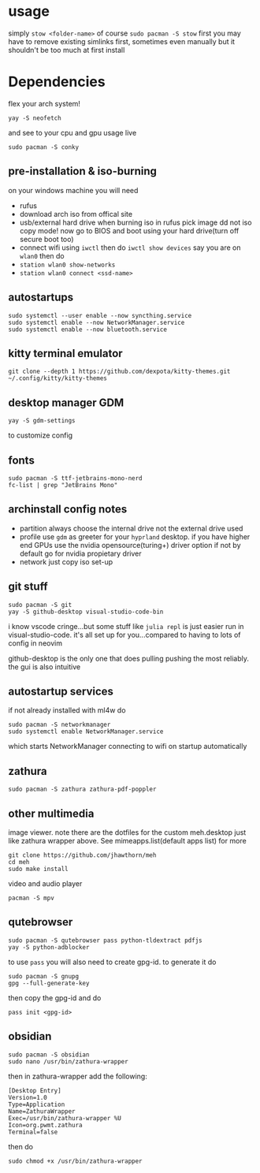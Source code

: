 # usage
simply `stow <folder-name>` of course `sudo pacman -S stow` first
you may have to remove existing simlinks first, sometimes even manually but it shouldn't be too much at first install
# Dependencies
flex your arch system!
```
yay -S neofetch
```
and see to your cpu and gpu usage live
```
sudo pacman -S conky
```
## pre-installation & iso-burning
on your windows machine you will need
- rufus
- download arch iso from offical site
- usb/external hard drive
when burning iso in rufus pick image dd not iso copy mode! now go to BIOS and boot using your hard drive(turn off secure boot too)
- connect wifi using `iwctl` then do `iwctl show devices` say you are on `wlan0` then do
- `station wlan0 show-networks`
- `station wlan0 connect <ssd-name>`

## autostartups
```
sudo systemctl --user enable --now syncthing.service
sudo systemctl enable --now NetworkManager.service
sudo systemctl enable --now bluetooth.service
```

## kitty terminal emulator
```
git clone --depth 1 https://github.com/dexpota/kitty-themes.git ~/.config/kitty/kitty-themes
```

## desktop manager GDM
```
yay -S gdm-settings
```
to customize config

## fonts
```
sudo pacman -S ttf-jetbrains-mono-nerd
fc-list | grep "JetBrains Mono"
```

## archinstall config notes
- partition
always choose the internal drive not the external drive used
- profile
use `gdm` as greeter for your `hyprland` desktop. if you have higher end GPUs use the nvidia opensource(turing+) driver option if not by default go for nvidia propietary driver
- network
just copy iso set-up
## git stuff
```
sudo pacman -S git
yay -S github-desktop visual-studio-code-bin
```
i know vscode cringe...but some stuff like `julia repl` is just easier run in visual-studio-code. it's all set up for you...compared to having to lots of config in neovim

github-desktop is the only one that does pulling pushing the most reliably. the gui is also intuitive
## autostartup services
if not already installed with ml4w do
```
sudo pacman -S networkmanager
sudo systemctl enable NetworkManager.service
```
which starts NetworkManager connecting to wifi on startup automatically
## zathura
```
sudo pacman -S zathura zathura-pdf-poppler
```
## other multimedia
image viewer. note there are the dotfiles for the custom meh.desktop just like zathura wrapper above. See mimeapps.list(default apps list) for more
```
git clone https://github.com/jhawthorn/meh
cd meh
sudo make install
```
video and audio player
```
pacman -S mpv
```
## qutebrowser
```
sudo pacman -S qutebrowser pass python-tldextract pdfjs
yay -S python-adblocker
```
to use `pass` you will also need to create gpg-id. to generate it do
```
sudo pacman -S gnupg
gpg --full-generate-key
```
then copy the gpg-id and do
```
pass init <gpg-id>
```
## obsidian
```
sudo pacman -S obsidian
sudo nano /usr/bin/zathura-wrapper
```
then in zathura-wrapper add the following:
```
[Desktop Entry]
Version=1.0
Type=Application
Name=ZathuraWrapper
Exec=/usr/bin/zathura-wrapper %U
Icon=org.pwmt.zathura
Terminal=false
```
then do
```
sudo chmod +x /usr/bin/zathura-wrapper
```
